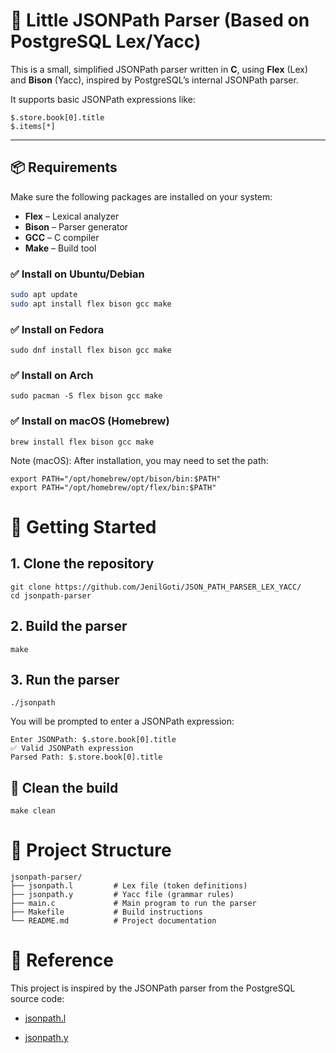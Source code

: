 # 🧪 Little JSONPath Parser (Based on PostgreSQL Lex/Yacc)

This is a small, simplified JSONPath parser written in **C**, using **Flex** (Lex) and **Bison** (Yacc), inspired by PostgreSQL’s internal JSONPath parser.

It supports basic JSONPath expressions like:
```
$.store.book[0].title
$.items[*]
```
---

## 📦 Requirements

Make sure the following packages are installed on your system:

- **Flex** – Lexical analyzer
- **Bison** – Parser generator
- **GCC** – C compiler
- **Make** – Build tool

### ✅ Install on Ubuntu/Debian

```bash
sudo apt update
sudo apt install flex bison gcc make
```
### ✅ Install on Fedora
```
sudo dnf install flex bison gcc make
```
### ✅ Install on Arch
```
sudo pacman -S flex bison gcc make
```
### ✅ Install on macOS (Homebrew)

```
brew install flex bison gcc make
```
Note (macOS): After installation, you may need to set the path:
```
export PATH="/opt/homebrew/opt/bison/bin:$PATH"
export PATH="/opt/homebrew/opt/flex/bin:$PATH"
```
# 🚀 Getting Started
## 1. Clone the repository
```
git clone https://github.com/JenilGoti/JSON_PATH_PARSER_LEX_YACC/
cd jsonpath-parser
```
## 2. Build the parser
```
make
```
## 3. Run the parser
```
./jsonpath
```
You will be prompted to enter a JSONPath expression:
```
Enter JSONPath: $.store.book[0].title
✅ Valid JSONPath expression
Parsed Path: $.store.book[0].title
```
## 🧹 Clean the build
```
make clean
```
# 📁 Project Structure
```
jsonpath-parser/
├── jsonpath.l         # Lex file (token definitions)
├── jsonpath.y         # Yacc file (grammar rules)
├── main.c             # Main program to run the parser
├── Makefile           # Build instructions
└── README.md          # Project documentation
```
# 📘 Reference
This project is inspired by the JSONPath parser from the PostgreSQL source code:

* [jsonpath.l](jsonpath.l)

* [jsonpath.y](jsonpath.y)

